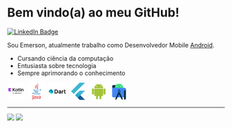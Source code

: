 # Bem vindo(a) ao meu GitHub!
  <div id="badges">
  <a href = "https://github.com/EmersonAD](https://www.linkedin.com/in/emerson-s-souza/">
    <img src="https://img.shields.io/badge/LinkedIn-blue?style=for-the-badge&logo=linkedin&logoColor=white" alt="LinkedIn Badge"/>
  </a>
</div>

Sou Emerson, atualmente trabalho como Desenvolvedor Mobile [Android](https://github.com/EmersonAD).

- Cursando ciência da computação
- Entusiasta sobre tecnologia
- Sempre aprimorando o conhecimento

<div>
  <img src="https://github.com/devicons/devicon/blob/master/icons/kotlin/kotlin-original-wordmark.svg" title="Kotlin" alt="Kotlin" width="40" height="40"/>&nbsp;
  <img src="https://github.com/devicons/devicon/blob/master/icons/java/java-original-wordmark.svg" title="Java" alt="Java" width="40" height="40"/>&nbsp;
  <img src="https://github.com/devicons/devicon/blob/master/icons/dart/dart-original-wordmark.svg" title="Dart" alt="Dart" width="40" height="40"/>&nbsp;
  <img src="https://github.com/devicons/devicon/blob/master/icons/flutter/flutter-original.svg" title="Flutter" alt="Flutter" width="40" height="40"/>&nbsp;
  <img src="https://github.com/devicons/devicon/blob/master/icons/android/android-original.svg" title="Android" alt="Android" width="40" height="40"/>&nbsp;
  <img src="https://github.com/devicons/devicon/blob/master/icons/androidstudio/androidstudio-original.svg" title="Android Studio" alt="Android Studio" width="40" height="40"/>&nbsp;
</div>

---

<div align = "left">
<img height = "200em" src="https://github-readme-stats-sigma-five.vercel.app/api/top-langs/?username=EmersonAD&show_icons=true&theme=dark&count_private=true"/>
<img height = "200em" src="https://github-readme-stats-sigma-five.vercel.app/api?username=EmersonAD&show_icons=true&show_icons=true&theme=dark&count_private=true" />
</div>

